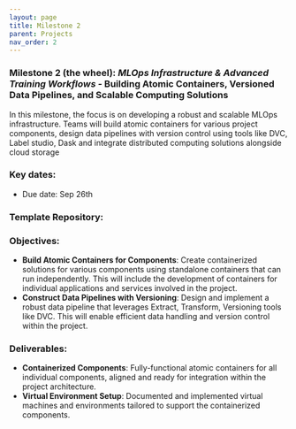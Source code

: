 ```yaml
---
layout: page
title: Milestone 2
parent: Projects
nav_order: 2
---
```


### Milestone 2 (the wheel): *MLOps Infrastructure & Advanced Training Workflows -* Building Atomic Containers, Versioned Data Pipelines, and Scalable Computing Solutions

In this milestone, the focus is on developing a robust and scalable MLOps infrastructure. Teams will build atomic containers for various project components, design data pipelines with version control using tools like DVC, Label studio, Dask and integrate distributed computing solutions alongside cloud storage

### Key dates:

- Due date: Sep 26th

### Template Repository: 

### Objectives:

- **Build Atomic Containers for Components**: Create containerized solutions for various components using standalone containers that can run independently. This will include the development of containers for individual applications and services involved in the project.
- **Construct Data Pipelines with Versioning**: Design and implement a robust data pipeline that leverages Extract, Transform, Versioning tools like DVC. This will enable efficient data handling and version control within the project.

### Deliverables:

- **Containerized Components**: Fully-functional atomic containers for all individual components, aligned and ready for integration within the project architecture.
- **Virtual Environment Setup**: Documented and implemented virtual machines and environments tailored to support the containerized components.
